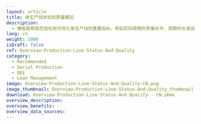 ```yaml
---
layout: article
title: 单生产线状态和质量概览
description: 
  - 模板能帮助您轻松地可视化单生产线的重要指标，例如实际周期的质量水平、周期时长或设备总体效率。通过替换定时器脚本和变量，就可以让其为您所用。
lang: cn
weight: 1000
isDraft: false
ref: Overview-Production-Line-Status-And-Quality
category:
  - Recommended
  - Serial Production
  - OEE
  - Lean Management
image: Overview-Production-Line-Status-And-Quality-CN.png
image_thumbnail: Overview-Production-Line-Status-And-Quality_thumbnail.png
download: Overview-Production-Line-Status-And-Quality - CN.pbmx
overview_description:
overview_benefits:
overview_data_sources:
---
```

